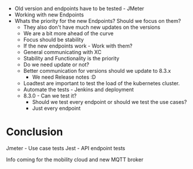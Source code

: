 

- Old version and endpoints have to be tested - JMeter 
- Working with new Endpoints 
- Whats the priority for the new Endpoints? Should we focus on them?
	- They also don't have much new updates on the versions
	- We are a bit more ahead of the curve
	- Focus should be stability
	- If the new endpoints work - Work with them? 
	- General communicating with XC 
	- Stability and Functionality is the priority
	- Do we need update or not? 
	- Better communication for versions should we update to 8.3.x
		- We need Release notes :D 
	- Loadtest are important to test the load of the kubernetes cluster. 
	- Automate the tests - Jenkins and deployment
	- 8.3.0 - Can we test it? 
		- Should we test every endpoint or should we test the use cases? 
		- Just every endpoint 

# Conclusion 

Jmeter - Use case tests 
Jest - API endpoint tests 

Info coming for the mobility cloud and new MQTT broker 


